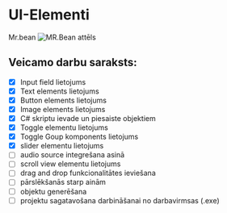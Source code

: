 # UI-Elementi
Mr.bean
![MR.Bean attēls](https://i0.wp.com/i.pinimg.com/originals/57/74/c7/5774c7734711611fc5f3c0731af95be4.png?ssl=1)
## Veicamo darbu saraksts:
- [x] Input field lietojums
- [x] Text elements lietojums
- [x] Button elements lietojums 
- [x] Image elements lietojums
- [x] C# skriptu ievade un piesaiste objektiem
- [x] Toggle elementu lietojums
- [x] Toggle Goup komponents lietojums
- [x] slider elementu lietojums
- [ ] audio source integrešana asinā
- [ ] scroll view elementu lietojums
- [ ] drag and drop funkcionalitātes ieviešana
- [ ] pārslēkšanās starp ainām
- [ ] objektu generēšana
- [ ] projektu sagatavošana darbināšanai no darbavirmsas (.exe)
